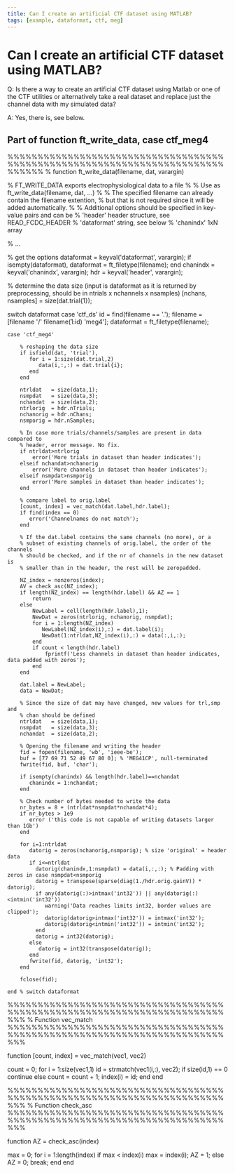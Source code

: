 ```yaml
---
title: Can I create an artificial CTF dataset using MATLAB?
tags: [example, dataformat, ctf, meg]
---
```


# Can I create an artificial CTF dataset using MATLAB?

Q: Is there a way to create an artificial CTF dataset using Matlab or one of the CTF utilities or alternatively take a real dataset and replace just the channel data with my simulated data?

A: Yes, there is, see below.

##  Part of function ft_write_data, case ctf_meg4


  %%%%%%%%%%%%%%%%%%%%%%%%%%%%%%%%%%%%%%%%%%%%%%%%%%%%%%%%%%%%%%%%%%%%%%%%%%%%%%
  % function ft_write_data(filename, dat, varargin)

  % FT_WRITE_DATA exports electrophysiological data to a file
  %
  % Use as ft_write_data(filename, dat, ...)
  %
  % The specified filename can already contain the filename extention,
  % but that is not required since it will be added automatically.
  %
  % Additional options should be specified in key-value pairs and can be
  %   'header'         header structure, see READ_FCDC_HEADER
  %   'dataformat'     string, see below
  %   'chanindx'       1xN array

  % ...

  % get the options
  dataformat    = keyval('dataformat',    varargin); if isempty(dataformat), dataformat = ft_filetype(filename); end
  chanindx      = keyval('chanindx',      varargin);
  hdr           = keyval('header',        varargin);

  % determine the data size (input is dataformat as it is returned by preprocessing, should be in ntrials x nchannels x nsamples)
  [nchans, nsamples] = size(dat.trial{1});

  switch dataformat
    case 'ctf_ds'
        id = find(filename == '.');
        filename = [filename '/' filename(1:id) 'meg4'];
        dataformat = ft_filetype(filename);

    case 'ctf_meg4'  

        % reshaping the data size
        if isfield(dat, 'trial'),
           for i = 1:size(dat.trial,2)
              data(i,:,:) = dat.trial{i};
           end
        end

        ntrldat   = size(data,1);
        nsmpdat   = size(data,3);
        nchandat  = size(data,2);
        ntrlorig  = hdr.nTrials;
        nchanorig = hdr.nChans;
        nsmporig = hdr.nSamples;

        % In case more trials/channels/samples are present in data compared to
        % header, error message. No fix.
        if ntrldat>ntrlorig
            error('More trials in dataset than header indicates');
        elseif nchandat>nchanorig
            error('More channels in dataset than header indicates');
        elseif nsmpdat>nsmporig
            error('More samples in dataset than header indicates');
        end

        % compare label to orig.label
        [count, index] = vec_match(dat.label,hdr.label);
        if find(index == 0)
           error('Channelnames do not match');    
        end

        % If the dat.label contains the same channels (no more), or a
        % subset of existing channels of orig.label, the order of the channels
        % should be checked, and if the nr of channels in the new dataset is
        % smaller than in the header, the rest will be zeropadded.

        NZ_index = nonzeros(index);
        AV = check_asc(NZ_index);
        if length(NZ_index) == length(hdr.label) && AZ == 1
            return
        else
            NewLabel = cell(length(hdr.label),1);
            NewDat = zeros(ntrlorig, nchanorig, nsmpdat);
            for i = 1:length(NZ_index)
               NewLabel(NZ_index(i),:) = dat.label(i);
               NewDat(1:ntrldat,NZ_index(i),:) = data(:,i,:);
            end
            if count < length(hdr.label)
                fprintf('Less channels in dataset than header indicates, data padded with zeros');
            end
        end

        dat.label = NewLabel;
        data = NewDat;

        % Since the size of dat may have changed, new values for trl,smp and
        % chan should be defined
        ntrldat   = size(data,1);
        nsmpdat   = size(data,3);
        nchandat  = size(data,2);

        % Opening the filename and writing the header
        fid = fopen(filename, 'wb', 'ieee-be');
        buf = [77 69 71 52 49 67 80 0]; % 'MEG41CP', null-terminated
        fwrite(fid, buf, 'char');

        if isempty(chanindx) && length(hdr.label)==nchandat
           chanindx = 1:nchandat;
        end

        % Check number of bytes needed to write the data
        nr_bytes = 8 + (ntrldat*nsmpdat*nchandat*4);
        if nr_bytes > 1e9
           error ('this code is not capable of writing datasets larger than 1Gb')
        end

        for i=1:ntrldat
           datorig = zeros(nchanorig,nsmporig); % size 'original' = header data
           if i<=ntrldat
             datorig(chanindx,1:nsmpdat) = data(i,:,:); % Padding with zeros in case nsmpdat<nsmporig
             datorig = transpose(sparse(diag(1./hdr.orig.gainV)) * datorig);
             if any(datorig(:)>intmax('int32')) || any(datorig(:)<intmin('int32'))
                warning('Data reaches limits int32, border values are clipped');
                datorig(datorig>intmax('int32')) = intmax('int32');
                datorig(datorig<intmin('int32')) = intmin('int32');
             end
             datorig = int32(datorig);
           else
              datorig = int32(transpose(datorig));
           end
           fwrite(fid, datorig, 'int32');
        end

        fclose(fid);

    end % switch dataformat

  %%%%%%%%%%%%%%%%%%%%%%%%%%%%%%%%%%%%%%%%%%%%%%%%%%%%%%%%%%%%%%%%%%%%%%%%%%%
  %                           Function vec_match
  %%%%%%%%%%%%%%%%%%%%%%%%%%%%%%%%%%%%%%%%%%%%%%%%%%%%%%%%%%%%%%%%%%%%%%%%%%%

  function [count, index] = vec_match(vec1, vec2)

  count = 0;
  for i = 1:size(vec1,1)
      id = strmatch(vec1(i,:), vec2);
      if size(id,1) == 0
          continue
      else
          count = count + 1;
          index(i) = id;
      end
  end

  %%%%%%%%%%%%%%%%%%%%%%%%%%%%%%%%%%%%%%%%%%%%%%%%%%%%%%%%%%%%%%%%%%%%%%%%%%%
  %                           Function check_asc
  %%%%%%%%%%%%%%%%%%%%%%%%%%%%%%%%%%%%%%%%%%%%%%%%%%%%%%%%%%%%%%%%%%%%%%%%%%%

  function AZ = check_asc(index)

  max = 0;
  for i = 1:length(index)
      if max < index(i)
          max = index(i);
          AZ = 1;
      else
          AZ = 0;
          break;
      end
  end
